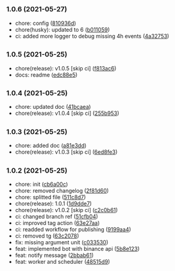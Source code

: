 ## <small>1.0.6 (2021-05-27)</small>

* chore: config ([810936d](https://github.com/simonecorsi/crypto-alert/commit/810936d))
* chore(husky): updated to 6 ([b011059](https://github.com/simonecorsi/crypto-alert/commit/b011059))
* ci: added more logger to debug missing 4h events ([4a32753](https://github.com/simonecorsi/crypto-alert/commit/4a32753))



## <small>1.0.5 (2021-05-25)</small>

* chore(release): v1.0.5 [skip ci] ([f813ac6](https://github.com/simonecorsi/crypto-alert/commit/f813ac6))
* docs: readme ([edc88e5](https://github.com/simonecorsi/crypto-alert/commit/edc88e5))



## <small>1.0.4 (2021-05-25)</small>

* chore: updated doc ([41bcaea](https://github.com/simonecorsi/crypto-alert/commit/41bcaea))
* chore(release): v1.0.4 [skip ci] ([255b953](https://github.com/simonecorsi/crypto-alert/commit/255b953))



## <small>1.0.3 (2021-05-25)</small>

* chore: added doc ([a81e3dd](https://github.com/simonecorsi/crypto-alert/commit/a81e3dd))
* chore(release): v1.0.3 [skip ci] ([6ed8fe3](https://github.com/simonecorsi/crypto-alert/commit/6ed8fe3))



## <small>1.0.2 (2021-05-25)</small>

* chore: init ([cb6a00c](https://github.com/simonecorsi/crypto-alert/commit/cb6a00c))
* chore: removed changelog ([2f81d60](https://github.com/simonecorsi/crypto-alert/commit/2f81d60))
* chore: splitted file ([511c8d7](https://github.com/simonecorsi/crypto-alert/commit/511c8d7))
* chore(release): 1.0.1 ([1d9dde7](https://github.com/simonecorsi/crypto-alert/commit/1d9dde7))
* chore(release): v1.0.2 [skip ci] ([c2c0b61](https://github.com/simonecorsi/crypto-alert/commit/c2c0b61))
* ci: changed branch ref ([51cfb04](https://github.com/simonecorsi/crypto-alert/commit/51cfb04))
* ci: improved tag action ([63e27aa](https://github.com/simonecorsi/crypto-alert/commit/63e27aa))
* ci: readded workflow for publishing ([9199aa4](https://github.com/simonecorsi/crypto-alert/commit/9199aa4))
* ci: removed  tg ([63c2078](https://github.com/simonecorsi/crypto-alert/commit/63c2078))
* fix: missing argument unit ([c033530](https://github.com/simonecorsi/crypto-alert/commit/c033530))
* feat: implemented bot with binance api ([5b8e123](https://github.com/simonecorsi/crypto-alert/commit/5b8e123))
* feat: notify message ([2bbab61](https://github.com/simonecorsi/crypto-alert/commit/2bbab61))
* feat: worker and scheduler ([48515d9](https://github.com/simonecorsi/crypto-alert/commit/48515d9))



